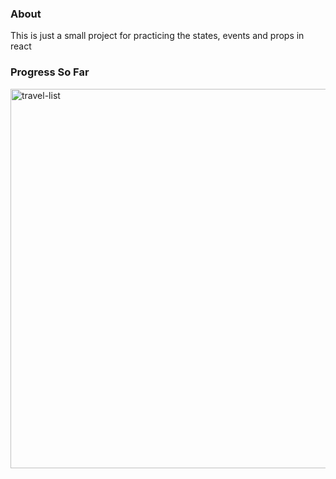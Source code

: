 <h3> About </h3>
This is just a small project for practicing the states, events and props in react

<h3> Progress So Far </h3>

<img width="607" alt="travel-list" src="https://github.com/Deepak00-Sh/jsJourney/assets/78408996/c3081ab9-5d22-46dc-bf75-880bf39c1422">

